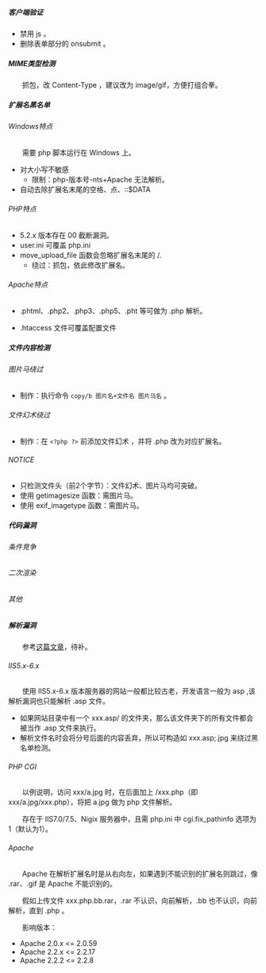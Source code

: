 ##### 客户端验证

- 禁用 js 。
- 删除表单部分的 onsubmit 。

##### MIME类型检测

&emsp;&emsp;抓包，改 Content-Type ，建议改为 image/gif，方便打组合拳。

##### 扩展名黑名单

###### Windows特点

&emsp;&emsp;需要 php 脚本运行在 Windows 上。

- 对大小写不敏感
  * 限制：php-版本号-nts+Apache 无法解析。
- 自动去除扩展名末尾的空格、点、::$DATA

###### PHP特点

- 5.2.x 版本存在 00 截断漏洞。
- user.ini 可覆盖 php.ini
- move_upload_file 函数会忽略扩展名末尾的 /.
  * 绕过：抓包，依此修改扩展名。

###### Apache特点

- .phtml、.php2、.php3、.php5、.pht 等可做为 .php 解析。
  
- .htaccess 文件可覆盖配置文件

##### 文件内容检测

###### 图片马绕过

- 制作：执行命令 `copy/b 图片名+文件名 图片马名` 。

###### 文件幻术绕过

- 制作：在 `<?php ?>` 前添加文件幻术 ，并将 .php 改为对应扩展名。  

###### NOTICE

- 只检测文件头（前2个字节）：文件幻术、图片马均可突破。
- 使用 getimagesize 函数：需图片马。
- 使用 exif_imagetype 函数：需图片马。

##### 代码漏洞

###### 条件竞争

###### 二次渲染

###### 其他

##### 解析漏洞

&emsp;&emsp;参考[这篇文章](https://www.anquanke.com/post/id/219107)，待补。

###### IIS5.x-6.x

&emsp;&emsp;使用 IIS5.x-6.x 版本服务器的网站一般都比较古老，开发语言一般为 asp ,该解析漏洞也只能解析 .asp 文件。

- 如果网站目录中有一个 xxx.asp/ 的文件夹，那么该文件夹下的所有文件都会被当作 .asp 文件来执行。
- 解析文件名时会将分号后面的内容丢弃，所以可构造如 xxx.asp;.jpg 来绕过黑名单检测。

###### PHP CGI

&emsp;&emsp;以例说明，访问 xxx/a.jpg 时，在后面加上 /xxx.php（即xxx/a.jpg/xxx.php），将把 a.jpg 做为 php 文件解析。

&emsp;&emsp;存在于 IIS7.0/7.5、Nigix 服务器中，且需 php.ini 中 cgi.fix_pathinfo 选项为 1（默认为1）。

###### Apache

&emsp;&emsp;Apache 在解析扩展名时是从右向左，如果遇到不能识别的扩展名则跳过，像 .rar、.gif 是 Apache 不能识别的。

&emsp;&emsp;假如上传文件 xxx.php.bb.rar，.rar 不认识，向前解析，.bb 也不认识，向前解析，直到 .php 。

&emsp;&emsp;影响版本：

- Apache 2.0.x <= 2.0.59
- Apache 2.2.x <= 2.2.17
- Apache 2.2.2 <= 2.2.8